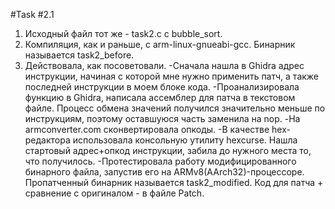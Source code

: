 #Task #2.1
1. Исходный файл тот же - task2.c с bubble_sort.
2. Компиляция, как и раньше, с arm-linux-gnueabi-gcc.
Бинарник называется task2_before.
3. Действовала, как посоветовали. 
-Сначала нашла в Ghidra адрес инструкции, начиная с которой мне нужно применить патч, а также последней инструкции в моем блоке кода.
-Проанализировала функцию в Ghidra, написала ассемблер для патча в текстовом файле. Процесс обмена значений получился значительно меньше по инструкциям, поэтому оставшуюся часть заменила на nop.
-На armconverter.com сконвертировала опкоды.
-В качестве hex-редактора использовала консольную утилиту hexcurse. Нашла стартовый адрес+опкод инструкции, забила до нужного места то, что получилось.
-Протестировала работу модифицированного бинарного файла, запустив его на ARMv8(AArch32)-процессоре.
Пропатченный бинарник называется task2_modified.
Код для патча + сравнение с оригиналом - в файле Patch.
